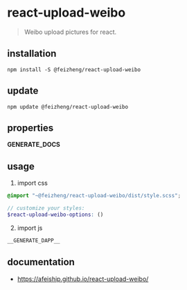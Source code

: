# react-upload-weibo
> Weibo upload pictures for react.

## installation
```shell
npm install -S @feizheng/react-upload-weibo
```

## update
```shell
npm update @feizheng/react-upload-weibo
```

## properties
__GENERATE_DOCS__

## usage
1. import css
  ```scss
  @import "~@feizheng/react-upload-weibo/dist/style.scss";

  // customize your styles:
  $react-upload-weibo-options: ()
  ```
2. import js
  ```js
__GENERATE_DAPP__
  ```

## documentation
- https://afeiship.github.io/react-upload-weibo/
